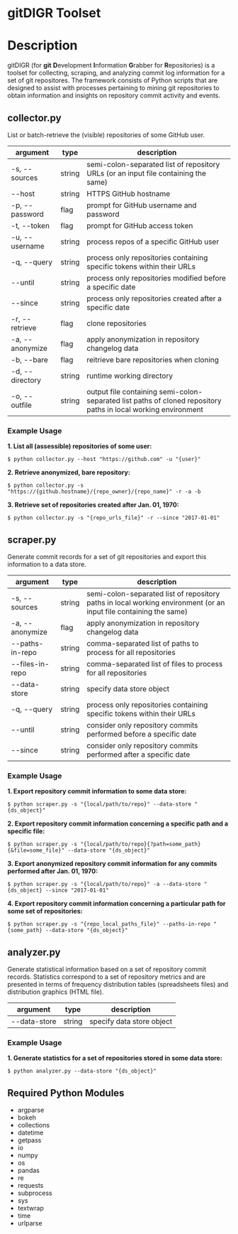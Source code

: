 # gitDIGR Toolset


# Description
gitDIGR (for **git** **D**evelopment **I**nformation **G**rabber for **R**epositories) is a toolset for collecting, scraping, and analyzing commit log information for a set of git repositores. The framework consists of Python scripts that are designed to assist with processes pertaining to mining git repositories to obtain information and insights on repository commit activity and events.


## collector.py


List or batch-retrieve the \(visible\) repositories of some GitHub user.


| argument | type | description |
|----------|------|-------------|
| \-s, \-\-sources | string | semi\-colon\-separated list of repository URLs \(or an input file containing the same\) |
| \-\-host | string | HTTPS GitHub hostname |
| \-p, \-\-password | flag | prompt for GitHub username and password |
| \-t, \-\-token | flag | prompt for GitHub access token |
| \-u, \-\-username | string | process repos of a specific GitHub user |
| \-q, \-\-query | string | process only repositories containing specific tokens within their URLs |
| \-\-until | string | process only repositories modified before a specific date |
| \-\-since | string | process only repositories created after a specific date |
| \-r, \-\-retrieve | flag | clone repositories |
| \-a, \-\-anonymize | flag | apply anonymization in repository changelog data |
| \-b, \-\-bare | flag | reitrieve bare repositories when cloning |
| \-d, \-\-directory | string | runtime working directory |
| \-o, \-\-outfile | string | output file containing semi\-colon\-separated list paths of cloned repository paths in local working environment |

### Example Usage

**1. List all (assessible) repositories of some user:**
```
$ python collector.py --host "https://github.com" -u "{user}"
```

**2. Retrieve anonymized, bare repository:**
```
$ python collector.py -s "https://{github.hostname}/{repo_owner}/{repo_name}" -r -a -b
```

**3. Retrieve set of repositories created after Jan. 01, 1970:**
```
$ python collector.py -s "{repo_urls_file}" -r --since "2017-01-01"
```


## scraper.py


Generate commit records for a set of git repositories and export this information to a data store.


| argument | type | description |
|----------|------|-------------|
| \-s, \-\-sources | string | semi\-colon\-separated list of repository paths in local working environment  \(or an input file containing the same\) |
| \-a, \-\-anonymize | flag | apply anonymization in repository changelog data |
| \-\-paths\-in\-repo | string | comma-separated list of paths to process for all repositories |
| \-\-files\-in\-repo | string | comma-separated list of files to process for all repositories |
| \-\-data\-store | string | specify data store object |
| \-q, \-\-query | string | process only repositories containing specific tokens within their URLs |
| \-\-until | string | consider only repository commits performed before a specific date |
| \-\-since | string | consider only repository commits performed after a specific date |


### Example Usage

**1.  Export repository commit information to some data store:**
```
$ python scraper.py -s "{local/path/to/repo}" --data-store "{ds_object}"
```

**2. Export repository commit information concerning a specific path and a specific file:**
```
$ python scraper.py -s "{local/path/to/repo}{?path=some_path}{&file=some_file}" --data-store "{ds_object}"
```

**3. Export anonymized repository commit information for any commits performed after Jan. 01, 1970:**
```
$ python scraper.py -s "{local/path/to/repo}" -a --data-store "{ds_object} --since "2017-01-01"
```

**4. Export repository commit information concerning a particular path for some set of repositories:**
```
$ python scraper.py -s "{repo_local_paths_file}" --paths-in-repo "{some_path} --data-store "{ds_object}"
```



## analyzer.py

Generate statistical information based on a set of repository commit records. Statistics correspond to a set of repository metrics and are presented in terms of frequency distribution tables \(spreadsheets files\) and distribution graphics \(HTML file\).


| argument | type | description |
|----------|------|-------------|
| \-\-data\-store | string | specify data store object |

### Example Usage

**1. Generate statistics for a set of repositories stored in some data store:**
```
$ python analyzer.py --data-store "{ds_object}"
```



## Required Python Modules
- argparse
- bokeh
- collections
- datetime
- getpass
- io
- numpy
- os
- pandas
- re
- requests
- subprocess
- sys
- textwrap
- time
- urlparse

